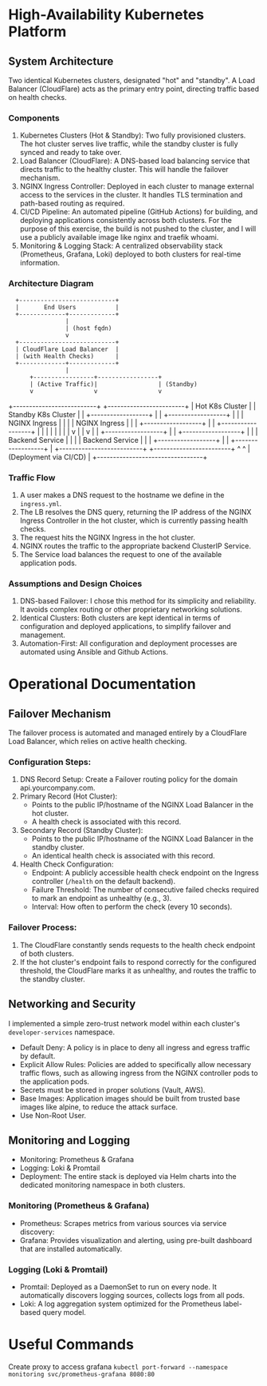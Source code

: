 # High-Availability Kubernetes Platform

## System Architecture

Two identical Kubernetes clusters, designated "hot" and "standby". A Load Balancer (CloudFlare) acts as the primary entry point, directing traffic based on health checks.

### Components

1. Kubernetes Clusters (Hot & Standby): Two fully provisioned clusters. The hot cluster serves live traffic, while the standby cluster is fully synced and ready to take over.
2. Load Balancer (CloudFlare): A DNS-based load balancing service that directs traffic to the healthy cluster. This will handle the failover mechanism.
3. NGINX Ingress Controller: Deployed in each cluster to manage external access to the services in the cluster. It handles TLS termination and path-based routing as required.
4. CI/CD Pipeline: An automated pipeline (GitHub Actions) for building, and deploying applications consistently across both clusters. For the purpose of this exercise, the build is not pushed to the cluster, and I will use a publicly available image like nginx and traefik whoami.
5. Monitoring & Logging Stack: A centralized observability stack (Prometheus, Grafana, Loki) deployed to both clusters for real-time information.

### Architecture Diagram

      +---------------------------+
      |       End Users           |
      +-------------+-------------+
                    |
                    | (host fqdn)
                    v
      +---------------------------+
      | CloudFlare Load Balancer  |
      | (with Health Checks)      |
      +-------------+-------------+
                    |
          +-----------------+-----------------+
          | (Active Traffic)|                 | (Standby)
          v                 v                 v
+--------------------------+      +------------------------+
|      Hot K8s Cluster     |      |   Standby K8s Cluster  |
| +------------------+     |      | +------------------+   |
| | NGINX Ingress    |     |      | | NGINX Ingress    |   |
| +------------------+     |      | +------------------+   |
|          |               |      |          |             |
|          v               |      |          v             |
| +------------------+     |      | +------------------+   |
| | Backend Service  |     |      | | Backend Service  |   |
| +------------------+     |      | +------------------+   |
+--------------------------+      +------------------------+
          ^                                 ^
          | (Deployment via CI/CD)          |
          +---------------------------------+

### Traffic Flow

1. A user makes a DNS request to the hostname we define in the `ingress.yml`.
2. The LB resolves the DNS query, returning the IP address of the NGINX Ingress Controller in the hot cluster, which is currently passing health checks.
3. The request hits the NGINX Ingress in the hot cluster.
4. NGINX routes the traffic to the appropriate backend ClusterIP Service.
5. The Service load balances the request to one of the available application pods.

### Assumptions and Design Choices
1. DNS-based Failover: I chose this method for its simplicity and reliability. It avoids complex routing or other proprietary networking solutions.
2. Identical Clusters: Both clusters are kept identical in terms of configuration and deployed applications, to simplify failover and management.
3. Automation-First: All configuration and deployment processes are automated using Ansible and Github Actions.

# Operational Documentation
## Failover Mechanism
The failover process is automated and managed entirely by a CloudFlare Load Balancer, which relies on active health checking.

### Configuration Steps:
1. DNS Record Setup: Create a Failover routing policy for the domain api.yourcompany.com.
2. Primary Record (Hot Cluster):
    - Points to the public IP/hostname of the NGINX Load Balancer in the hot cluster.
    - A health check is associated with this record.
3. Secondary Record (Standby Cluster):
    - Points to the public IP/hostname of the NGINX Load Balancer in the standby cluster.
    - An identical health check is associated with this record.
4. Health Check Configuration:
    - Endpoint: A publicly accessible health check endpoint on the Ingress controller (`/health` on the default backend).
    - Failure Threshold: The number of consecutive failed checks required to mark an endpoint as unhealthy (e.g., 3).
    - Interval: How often to perform the check (every 10 seconds).

### Failover Process:
1. The CloudFlare constantly sends requests to the health check endpoint of both clusters.
2. If the hot cluster's endpoint fails to respond correctly for the configured threshold, the CloudFlare marks it as unhealthy, and routes the traffic to the standby cluster.

## Networking and Security
I implemented a simple zero-trust network model within each cluster's `developer-services` namespace.
- Default Deny: A policy is in place to deny all ingress and egress traffic by default.
- Explicit Allow Rules: Policies are added to specifically allow necessary traffic flows, such as allowing ingress from the NGINX controller pods to the application pods.
- Secrets must be stored in proper solutions (Vault, AWS).
- Base Images: Application images should be built from trusted base images like alpine, to reduce the attack surface.
- Use Non-Root User.

## Monitoring and Logging

- Monitoring: Prometheus & Grafana
- Logging: Loki & Promtail
- Deployment: The entire stack is deployed via Helm charts into the dedicated monitoring namespace in both clusters.

### Monitoring (Prometheus & Grafana)
- Prometheus: Scrapes metrics from various sources via service discovery:
- Grafana: Provides visualization and alerting, using pre-built dashboard that are installed automatically.

### Logging (Loki & Promtail)
- Promtail: Deployed as a DaemonSet to run on every node. It automatically discovers logging sources, collects logs from all pods.
- Loki: A log aggregation system optimized for the Prometheus label-based query model.

# Useful Commands

Create proxy to access grafana
`kubectl port-forward --namespace monitoring svc/prometheus-grafana 8080:80`

